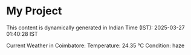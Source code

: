 # My Project

This content is dynamically generated in Indian Time (IST): 2025-03-27 01:40:28 IST


Current Weather in Coimbatore:
Temperature: 24.35 °C
Condition: haze
